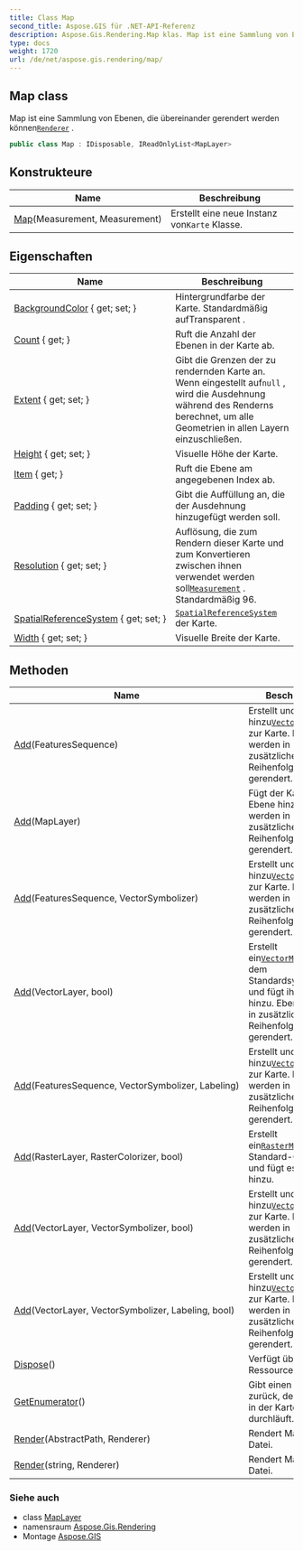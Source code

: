 ```yaml
---
title: Class Map
second_title: Aspose.GIS für .NET-API-Referenz
description: Aspose.Gis.Rendering.Map klas. Map ist eine Sammlung von Ebenen die übereinander gerendert werden könnenRenderer .
type: docs
weight: 1720
url: /de/net/aspose.gis.rendering/map/
---
```

## Map class

Map ist eine Sammlung von Ebenen, die übereinander gerendert werden können[`Renderer`](../renderer/) .

```csharp
public class Map : IDisposable, IReadOnlyList<MapLayer>
```

## Konstrukteure

| Name | Beschreibung |
| --- | --- |
| [Map](map/)(Measurement, Measurement) | Erstellt eine neue Instanz von`Karte` Klasse. |

## Eigenschaften

| Name | Beschreibung |
| --- | --- |
| [BackgroundColor](../../aspose.gis.rendering/map/backgroundcolor/) { get; set; } | Hintergrundfarbe der Karte. Standardmäßig aufTransparent . |
| [Count](../../aspose.gis.rendering/map/count/) { get; } | Ruft die Anzahl der Ebenen in der Karte ab. |
| [Extent](../../aspose.gis.rendering/map/extent/) { get; set; } | Gibt die Grenzen der zu rendernden Karte an. Wenn eingestellt auf`null` , wird die Ausdehnung während des Renderns berechnet, um alle Geometrien in allen Layern einzuschließen. |
| [Height](../../aspose.gis.rendering/map/height/) { get; set; } | Visuelle Höhe der Karte. |
| [Item](../../aspose.gis.rendering/map/item/) { get; } | Ruft die Ebene am angegebenen Index ab. |
| [Padding](../../aspose.gis.rendering/map/padding/) { get; set; } | Gibt die Auffüllung an, die der Ausdehnung hinzugefügt werden soll. |
| [Resolution](../../aspose.gis.rendering/map/resolution/) { get; set; } | Auflösung, die zum Rendern dieser Karte und zum Konvertieren zwischen ihnen verwendet werden soll[`Measurement`](../measurement/) . Standardmäßig 96. |
| [SpatialReferenceSystem](../../aspose.gis.rendering/map/spatialreferencesystem/) { get; set; } | [`SpatialReferenceSystem`](./spatialreferencesystem/) der Karte. |
| [Width](../../aspose.gis.rendering/map/width/) { get; set; } | Visuelle Breite der Karte. |

## Methoden

| Name | Beschreibung |
| --- | --- |
| [Add](../../aspose.gis.rendering/map/add/#add)(FeaturesSequence) | Erstellt und fügt a hinzu[`VectorMapLayer`](../vectormaplayer/) zur Karte. Ebenen werden in zusätzlicher Reihenfolge gerendert. |
| [Add](../../aspose.gis.rendering/map/add/#add_4)(MapLayer) | Fügt der Karte eine Ebene hinzu. Ebenen werden in zusätzlicher Reihenfolge gerendert. |
| [Add](../../aspose.gis.rendering/map/add/#add_1)(FeaturesSequence, VectorSymbolizer) | Erstellt und fügt a hinzu[`VectorMapLayer`](../vectormaplayer/) zur Karte. Ebenen werden in zusätzlicher Reihenfolge gerendert. |
| [Add](../../aspose.gis.rendering/map/add/#add_7)(VectorLayer, bool) | Erstellt ein[`VectorMapLayer`](../vectormaplayer/) mit dem Standardsymbolisierer und fügt ihn der Karte hinzu. Ebenen werden in zusätzlicher Reihenfolge gerendert. |
| [Add](../../aspose.gis.rendering/map/add/#add_2)(FeaturesSequence, VectorSymbolizer, Labeling) | Erstellt und fügt a hinzu[`VectorMapLayer`](../vectormaplayer/) zur Karte. Ebenen werden in zusätzlicher Reihenfolge gerendert. |
| [Add](../../aspose.gis.rendering/map/add/#add_3)(RasterLayer, RasterColorizer, bool) | Erstellt ein[`RasterMapLayer`](../rastermaplayer/) mit Standard-Colorizer und fügt es der Karte hinzu. |
| [Add](../../aspose.gis.rendering/map/add/#add_6)(VectorLayer, VectorSymbolizer, bool) | Erstellt und fügt a hinzu[`VectorMapLayer`](../vectormaplayer/) zur Karte. Ebenen werden in zusätzlicher Reihenfolge gerendert. |
| [Add](../../aspose.gis.rendering/map/add/#add_5)(VectorLayer, VectorSymbolizer, Labeling, bool) | Erstellt und fügt a hinzu[`VectorMapLayer`](../vectormaplayer/) zur Karte. Ebenen werden in zusätzlicher Reihenfolge gerendert. |
| [Dispose](../../aspose.gis.rendering/map/dispose/)() | Verfügt über Ressourcen. |
| [GetEnumerator](../../aspose.gis.rendering/map/getenumerator/)() | Gibt einen Enumerator zurück, der die Layer in der Karte durchläuft. |
| [Render](../../aspose.gis.rendering/map/render/#render)(AbstractPath, Renderer) | Rendert Map in eine Datei. |
| [Render](../../aspose.gis.rendering/map/render/#render_1)(string, Renderer) | Rendert Map in eine Datei. |

### Siehe auch

* class [MapLayer](../maplayer/)
* namensraum [Aspose.Gis.Rendering](../../aspose.gis.rendering/)
* Montage [Aspose.GIS](../../)


